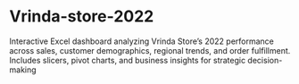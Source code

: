 # Vrinda-store-2022
Interactive Excel dashboard analyzing Vrinda Store’s 2022 performance across sales, customer demographics, regional trends, and order fulfillment. Includes slicers, pivot charts, and business insights for strategic decision-making
